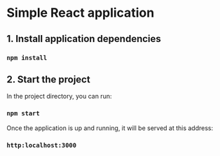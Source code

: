# Simple React application

## 1. Install application dependencies

### `npm install`

## 2. Start the project

In the project directory, you can run:

### `npm start`

Once the application is up and running, it will be served at this address:

### `http:localhost:3000`

